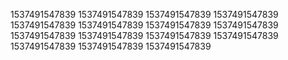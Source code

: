 1537491547839
1537491547839
1537491547839
1537491547839
1537491547839
1537491547839
1537491547839
1537491547839
1537491547839
1537491547839
1537491547839
1537491547839
1537491547839
1537491547839
1537491547839
